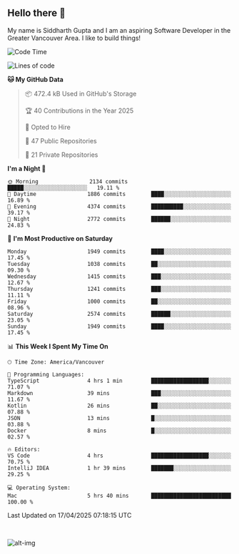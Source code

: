 ## Hello there :wave:

My name is Siddharth Gupta and I am an aspiring Software Developer in the Greater Vancouver Area. I like to build things!

<!-- ![gif](https://github.com/siddg97/siddg97/blob/master/dino.gif) -->

<!--START_SECTION:waka-->
![Code Time](http://img.shields.io/badge/Code%20Time-2%2C075%20hrs%202%20mins-blue)

![Lines of code](https://img.shields.io/badge/From%20Hello%20World%20I%27ve%20Written-15.7%20million%20lines%20of%20code-blue)

**🐱 My GitHub Data** 

> 📦 472.4 kB Used in GitHub's Storage 
 > 
> 🏆 40 Contributions in the Year 2025
 > 
> 💼 Opted to Hire
 > 
> 📜 47 Public Repositories 
 > 
> 🔑 21 Private Repositories 
 > 
**I'm a Night 🦉** 

```text
🌞 Morning                2134 commits        █████░░░░░░░░░░░░░░░░░░░░   19.11 % 
🌆 Daytime                1886 commits        ████░░░░░░░░░░░░░░░░░░░░░   16.89 % 
🌃 Evening                4374 commits        ██████████░░░░░░░░░░░░░░░   39.17 % 
🌙 Night                  2772 commits        ██████░░░░░░░░░░░░░░░░░░░   24.83 % 
```
📅 **I'm Most Productive on Saturday** 

```text
Monday                   1949 commits        ████░░░░░░░░░░░░░░░░░░░░░   17.45 % 
Tuesday                  1038 commits        ██░░░░░░░░░░░░░░░░░░░░░░░   09.30 % 
Wednesday                1415 commits        ███░░░░░░░░░░░░░░░░░░░░░░   12.67 % 
Thursday                 1241 commits        ███░░░░░░░░░░░░░░░░░░░░░░   11.11 % 
Friday                   1000 commits        ██░░░░░░░░░░░░░░░░░░░░░░░   08.96 % 
Saturday                 2574 commits        ██████░░░░░░░░░░░░░░░░░░░   23.05 % 
Sunday                   1949 commits        ████░░░░░░░░░░░░░░░░░░░░░   17.45 % 
```


📊 **This Week I Spent My Time On** 

```text
🕑︎ Time Zone: America/Vancouver

💬 Programming Languages: 
TypeScript               4 hrs 1 min         ██████████████████░░░░░░░   71.07 % 
Markdown                 39 mins             ███░░░░░░░░░░░░░░░░░░░░░░   11.67 % 
Kotlin                   26 mins             ██░░░░░░░░░░░░░░░░░░░░░░░   07.88 % 
JSON                     13 mins             █░░░░░░░░░░░░░░░░░░░░░░░░   03.88 % 
Docker                   8 mins              █░░░░░░░░░░░░░░░░░░░░░░░░   02.57 % 

🔥 Editors: 
VS Code                  4 hrs               ██████████████████░░░░░░░   70.75 % 
IntelliJ IDEA            1 hr 39 mins        ███████░░░░░░░░░░░░░░░░░░   29.25 % 

💻 Operating System: 
Mac                      5 hrs 40 mins       █████████████████████████   100.00 % 
```


 Last Updated on 17/04/2025 07:18:15 UTC
<!--END_SECTION:waka-->

<br>

![alt-img](https://github-readme-stats.vercel.app/api?username=siddg97&count_private=true&theme=nightowl&show_icons=true)

